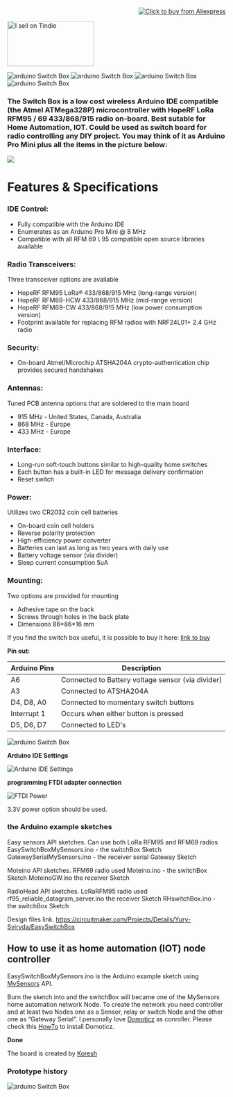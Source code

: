                                                  
<div align="right">
	<br>
	<a href="https://www.aliexpress.com/item/1005004994658629.html">
		<img src="https://github.com/EasySensors/6Gang30AmpsLatchRelayEspHomeReady/blob/main/docs/ali_buy_btn.png"  alt="Click to buy from Aliexpress">
	</a>
	<br>
</div>

<a href="https://www.tindie.com/products/19291/?ref=offsite_badges&utm_source=sellers_easySensors&utm_medium=badges&utm_campaign=badge_large"><img src="https://d2ss6ovg47m0r5.cloudfront.net/badges/tindie-larges.png" alt="I sell on Tindie" width="200" height="104"></a>

![arduino Switch Box](https://github.com/EasySensors/switchBox/blob/master/pics/easySwitchBox2_cr.jpg?raw=true)
![arduino Switch Box](https://github.com/EasySensors/switchBox/blob/master/pics/easySwitchBox3.jpg?raw=true)
![arduino Switch Box](https://github.com/EasySensors/switchBox/blob/master/pics/easySwitchBox4.jpg?raw=true)
![arduino Switch Box](https://github.com/EasySensors/switchBox/blob/master/pics/screwHoles.png?raw=true)

### The Switch Box  is a low cost wireless Arduino IDE compatible (the Atmel ATMega328P) microcontroller with HopeRF LoRa RFM95 / 69 433/868/915 radio on-board. Best sutable for Home Automation, IOT. Could be used as switch board for radio controlling any DIY project. You may think of it as Arduino Pro Mini plus all the items in the picture below:

![](https://github.com/EasySensors/switchBox/blob/master/pics/replace2.jpg?raw=true)

# Features & Specifications
### IDE Control: 
- Fully compatible with the Arduino IDE
- Enumerates as an Arduino Pro Mini @ 8 MHz
- Compatible with all RFM 69 \ 95 compatible open source libraries available
### Radio Transceivers:  
Three transceiver options are available
- HopeRF RFM95 LoRa® 433/868/915 MHz (long-range version)
- HopeRF RFM69-HCW 433/868/915 MHz (mid-range version)
- HopeRF RFM69-CW 433/868/915 MHz (low power consumption version)
- Footprint available for replacing  RFM radios with NRF24L01+ 2.4 GHz radio
### Security: 
- On-board Atmel/Microchip ATSHA204A crypto-authentication chip provides secured handshakes
### Antennas: 
Tuned PCB antenna options that are soldered to the main board
- 915 MHz - United States, Canada, Australia
- 868 MHz - Europe
- 433 MHz - Europe
### Interface: 
- Long-run soft-touch buttons similar to high-quality home switches
- Each button has a built-in LED for message delivery confirmation
- Reset switch
### Power: 
Utilizes two CR2032 coin cell batteries
- On-board coin cell holders
- Reverse polarity protection
- High-efficiency power converter
- Batteries can last as long as two years with daily use
- Battery voltage sensor (via divider)
- Sleep current consumption 5uA
### Mounting: 
Two options are provided for mounting
- Adhesive tape on the back
- Screws through holes in the back plate
- Dimensions 86\*86\*16 mm


 
If you find the switch box useful, it is possible to buy it here: [link to buy](https://www.crowdsupply.com/easysensors/easyswitchbox)

**Pin out:** 

Arduino Pins|	Description
------------|--------------
A6 |	Connected to Battery voltage sensor (via divider)
A3 |	Connected to  ATSHA204A
D4, D8, A0 | Connected to momentary switch buttons
Interrupt 1 | Occurs when either button is pressed
D5, D6, D7 | Connected to LED's

![arduino Switch Box](https://github.com/EasySensors/switchBox/blob/master/pics/buttonsLEDPinout.png?raw=true)

**Arduino IDE Settings**

![Arduino IDE Settings](https://github.com/EasySensors/ButtonSizeNode/blob/master/pics/IDEsettings.jpg?raw=true)




**programming FTDI adapter connection**

![FTDI Power](https://github.com/EasySensors/SwitchNode/blob/master/pics/FTDIvcc3.jpg?raw=true)


3.3V power option should be used.

### the Arduino example sketches

Easy sensors API sketches. Can use both LoRa RFM95 and RFM69 radios
EasySwitchBoxMySensors.ino  - the switchBox Sketch
GatewaySerialMySensors.ino - the receiver serial Gateway Sketch

Moteino API sketches. RFM69 radio used
Moteino.ino  - the switchBox Sketch
MoteinoGW.ino  the receiver Sketch

RadioHead API sketches. LoRaRFM95 radio used  
rf95_reliable_datagram_server.ino  the receiver Sketch
RHswitchBox.ino  - the switchBox Sketch

Design files link.
https://circuitmaker.com/Projects/Details/Yury-Sviryda/EasySwitchBox


How to use it as home automation (IOT) node controller
------------------------------------------------------

EasySwitchBoxMySensors.ino is the Arduino example sketch using [MySensors](https://www.mysensors.org/) API. 

Burn the sketch into and the switchBox will became  one of the MySensors home automation network Node. 
To create the network you need controller and at least two Nodes one as a Sensor, relay or switch Node and the other one as 
“Gateway Serial”. I personally love [Domoticz](https://domoticz.com/) as conroller. Please check this [HowTo](https://github.com/EasySensors/ButtonSizeNode/blob/master/DomoticzInstallMySensors.md) to install Domoticz.

**Done**

The board is created by  [Koresh](https://www.openhardware.io/user/143/projects/Koresh)



### Prototype history

![arduino Switch Box](https://github.com/EasySensors/switchBox/blob/master/pics/easySwitchBox6.jpg?raw=true)


